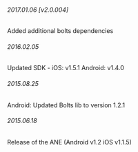 

###### 2017.01.06 [v2.0.004]

Added additional bolts dependencies


###### 2016.02.05

Updated SDK - iOS: v1.5.1 Android: v1.4.0


###### 2015.08.25

Android: Updated Bolts lib to version 1.2.1


###### 2015.06.18

Release of the ANE (Android v1.2 iOS v1.1.5)

